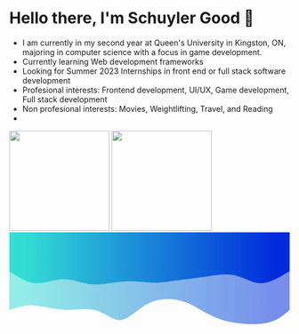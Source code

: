 # Hello there, I'm Schuyler Good 👋

- I am currently in my second year at Queen's University in Kingston, ON, majoring in computer science with a focus in game development.
- Currently learning Web development frameworks
- Looking for Summer 2023 Internships in front end or full stack software development
- Profesional interests: Frontend development, UI/UX, Game development, Full stack development
- Non profesional interests: Movies, Weightlifting, Travel, and Reading
- 


<div>
    <img height="180em" src="https://github-readme-stats.vercel.app/api?username=SchuylerGood&show_icons=true&hide_border=true&&count_private=true&include_all_commits=true" />
    <img height="180em" src="https://github-readme-stats.vercel.app/api/top-langs/?username=SchuylerGood&layout=compact&langs_count=8">
</div>
<svg width="100%" height="100%" id="svg" viewBox="0 0 1440 600" xmlns="http://www.w3.org/2000/svg" class="transition duration-300 ease-in-out delay-150"><style>
.path-0{
animation:pathAnim-0 4s;
animation-timing-function: linear;
animation-iteration-count: infinite;
}
@keyframes pathAnim-0{
0%{
d: path("M 0,600 C 0,600 0,200 0,200 C 31.22326786327949,170.39658727431336 62.44653572655898,140.79317454862672 118,126 C 173.55346427344102,111.20682545137329 253.43712495704352,111.2238890798065 313,127 C 372.5628750429565,142.7761109201935 411.8049644452669,174.31126913214732 449,198 C 486.1950355547331,221.68873086785268 521.343017261889,237.53103439160435 569,248 C 616.656982738111,258.46896560839565 676.8229665071771,263.5645933014354 729,237 C 781.1770334928229,210.43540669856458 825.3651167094027,152.21059240265402 866,146 C 906.6348832905973,139.78940759734598 943.7165666552116,185.59303708794843 992,201 C 1040.2834333447884,216.40696291205157 1099.7686166697506,201.41725924555234 1158,204 C 1216.2313833302494,206.58274075444766 1273.2089666657855,226.7379259298422 1320,229 C 1366.7910333342145,231.2620740701578 1403.3955166671071,215.63103703507892 1440,200 C 1440,200 1440,600 1440,600 Z");
}
25%{
d: path("M 0,600 C 0,600 0,200 0,200 C 36.4382352163684,195.99851965423352 72.8764704327368,191.99703930846707 118,217 C 163.1235295672632,242.00296069153293 216.93235348542123,296.0103624203653 265,273 C 313.06764651457877,249.9896375796347 355.3941156255782,149.96151101007163 407,151 C 458.6058843744218,152.03848898992837 519.4911840122658,254.1435935393481 567,271 C 614.5088159877342,287.8564064606519 648.6411483253588,219.46411483253587 697,192 C 745.3588516746412,164.53588516746413 807.9442226862989,177.99994713050833 860,178 C 912.0557773137011,178.00005286949167 953.5819609294458,164.53609664543077 1009,163 C 1064.4180390705542,161.46390335456923 1133.7279335959186,171.85566628776866 1177,172 C 1220.2720664040814,172.14433371223134 1237.5063046868804,162.0412382034947 1277,165 C 1316.4936953131196,167.9587617965053 1378.2468476565598,183.97938089825266 1440,200 C 1440,200 1440,600 1440,600 Z");
}
50%{
d: path("M 0,600 C 0,600 0,200 0,200 C 38.11244019138756,239.57786354384203 76.22488038277513,279.15572708768406 132,269 C 187.77511961722487,258.84427291231594 261.2129186602871,198.9549551931058 306,184 C 350.7870813397129,169.0450448068942 366.9234449760765,199.0244521398927 408,220 C 449.0765550239235,240.9755478601073 515.0933014354067,252.94723624732347 568,238 C 620.9066985645933,223.05276375267653 660.7033492822966,181.1866028708134 701,161 C 741.2966507177034,140.8133971291866 782.0933014354066,142.30635226942292 840,161 C 897.9066985645934,179.69364773057708 972.9234449760766,215.5879880514949 1019,218 C 1065.0765550239234,220.4120119485051 1082.212918660287,189.34169552459753 1125,184 C 1167.787081339713,178.65830447540247 1236.2248803827752,199.045229850115 1293,206 C 1349.7751196172248,212.954770149885 1394.8875598086124,206.4773850749425 1440,200 C 1440,200 1440,600 1440,600 Z");
}
75%{
d: path("M 0,600 C 0,600 0,200 0,200 C 64.11795183589311,233.22573951201457 128.23590367178622,266.45147902402914 166,254 C 203.76409632821378,241.54852097597083 215.1743371487483,183.41982341589787 262,189 C 308.8256628512517,194.58017658410213 391.06674773322055,263.8692273123794 443,265 C 494.93325226677945,266.1307726876206 516.5586719183694,199.1032673345846 559,193 C 601.4413280816306,186.8967326654154 664.6985645933015,241.71770334928232 725,252 C 785.3014354066985,262.2822966507177 842.6470697084247,228.02591926828623 886,202 C 929.3529302915753,175.97408073171377 958.7131565729994,158.1786195775728 1004,150 C 1049.2868434270006,141.8213804224272 1110.500303999577,143.2596024214227 1165,166 C 1219.499696000423,188.7403975785773 1267.2856274286921,232.7829707367364 1312,242 C 1356.7143725713079,251.2170292632636 1398.3571862856538,225.6085146316318 1440,200 C 1440,200 1440,600 1440,600 Z");
}
100%{
d: path("M 0,600 C 0,600 0,200 0,200 C 31.22326786327949,170.39658727431336 62.44653572655898,140.79317454862672 118,126 C 173.55346427344102,111.20682545137329 253.43712495704352,111.2238890798065 313,127 C 372.5628750429565,142.7761109201935 411.8049644452669,174.31126913214732 449,198 C 486.1950355547331,221.68873086785268 521.343017261889,237.53103439160435 569,248 C 616.656982738111,258.46896560839565 676.8229665071771,263.5645933014354 729,237 C 781.1770334928229,210.43540669856458 825.3651167094027,152.21059240265402 866,146 C 906.6348832905973,139.78940759734598 943.7165666552116,185.59303708794843 992,201 C 1040.2834333447884,216.40696291205157 1099.7686166697506,201.41725924555234 1158,204 C 1216.2313833302494,206.58274075444766 1273.2089666657855,226.7379259298422 1320,229 C 1366.7910333342145,231.2620740701578 1403.3955166671071,215.63103703507892 1440,200 C 1440,200 1440,600 1440,600 Z");
}
}</style><defs><linearGradient id="gradient" x1="0%" y1="50%" x2="100%" y2="50%"><stop offset="5%" stop-color="#002bdc"></stop><stop offset="95%" stop-color="#32ded4"></stop></linearGradient></defs><path d="M 0,600 C 0,600 0,200 0,200 C 31.22326786327949,170.39658727431336 62.44653572655898,140.79317454862672 118,126 C 173.55346427344102,111.20682545137329 253.43712495704352,111.2238890798065 313,127 C 372.5628750429565,142.7761109201935 411.8049644452669,174.31126913214732 449,198 C 486.1950355547331,221.68873086785268 521.343017261889,237.53103439160435 569,248 C 616.656982738111,258.46896560839565 676.8229665071771,263.5645933014354 729,237 C 781.1770334928229,210.43540669856458 825.3651167094027,152.21059240265402 866,146 C 906.6348832905973,139.78940759734598 943.7165666552116,185.59303708794843 992,201 C 1040.2834333447884,216.40696291205157 1099.7686166697506,201.41725924555234 1158,204 C 1216.2313833302494,206.58274075444766 1273.2089666657855,226.7379259298422 1320,229 C 1366.7910333342145,231.2620740701578 1403.3955166671071,215.63103703507892 1440,200 C 1440,200 1440,600 1440,600 Z" stroke="none" stroke-width="0" fill="url(#gradient)" fill-opacity="0.53" class="transition-all duration-300 ease-in-out delay-150 path-0" transform="rotate(-180 720 300)"></path><style>
.path-1{
animation:pathAnim-1 4s;
animation-timing-function: linear;
animation-iteration-count: infinite;
}
@keyframes pathAnim-1{
0%{
d: path("M 0,600 C 0,600 0,400 0,400 C 51.593922651933696,368.22209151709006 103.18784530386739,336.4441830341801 149,335 C 194.8121546961326,333.5558169658199 234.8425414364641,362.4453593803695 284,372 C 333.1574585635359,381.5546406196305 391.44198895027625,371.77437944434166 449,366 C 506.55801104972375,360.22562055565834 563.3895027624309,358.45712284226386 602,351 C 640.6104972375691,343.54287715773614 661,330.3971291866029 700,329 C 739,327.6028708133971 796.6104972375691,337.9543604113246 854,337 C 911.3895027624309,336.0456395886754 968.5580110497237,323.7854291680986 1019,330 C 1069.4419889502763,336.2145708319014 1113.1574585635358,360.90392291628115 1161,359 C 1208.8425414364642,357.09607708371885 1260.8121546961324,328.59887916677684 1308,331 C 1355.1878453038676,333.40112083322316 1397.5939226519338,366.70056041661155 1440,400 C 1440,400 1440,600 1440,600 Z");
}
25%{
d: path("M 0,600 C 0,600 0,400 0,400 C 49.35237516191283,374.95235137064157 98.70475032382566,349.90470274128313 146,367 C 193.29524967617434,384.09529725871687 238.53337386661025,443.333540405509 292,458 C 345.46662613338975,472.666459594491 407.1617542097332,442.7611356366809 452,404 C 496.8382457902668,365.2388643633191 524.8196092944567,317.62191704776757 572,335 C 619.1803907055433,352.37808295223243 685.5598086124402,434.7511961722488 735,468 C 784.4401913875598,501.2488038277512 816.9411562557825,485.3732982632372 857,454 C 897.0588437442175,422.6267017367628 944.6755663644294,375.7556107748024 992,353 C 1039.3244336355706,330.2443892251976 1086.3565782864996,331.60425863755324 1134,352 C 1181.6434217135004,372.39574136244676 1229.8981204895715,411.8273546749848 1281,423 C 1332.1018795104285,434.1726453250152 1386.0509397552141,417.0863226625076 1440,400 C 1440,400 1440,600 1440,600 Z");
}
50%{
d: path("M 0,600 C 0,600 0,400 0,400 C 43.86017341193265,384.5546934891221 87.7203468238653,369.10938697824423 141,365 C 194.2796531761347,360.89061302175577 256.9787861164715,368.1171455761453 301,375 C 345.0212138835285,381.8828544238547 370.3645087102488,388.42203071717466 417,398 C 463.6354912897512,407.57796928282534 531.5631790425334,420.194731555156 584,432 C 636.4368209574666,443.805268444844 673.3827751196172,454.79904306220095 718,434 C 762.6172248803828,413.20095693779905 814.9057204789976,360.60909619604007 862,350 C 909.0942795210024,339.39090380395993 950.9943429643924,370.76457215363877 991,368 C 1031.0056570356076,365.23542784636123 1069.1169076634328,328.33261518940486 1128,341 C 1186.8830923365672,353.66738481059514 1266.5380263818765,415.9049670887415 1322,434 C 1377.4619736181235,452.0950329112585 1408.7309868090617,426.04751645562925 1440,400 C 1440,400 1440,600 1440,600 Z");
}
75%{
d: path("M 0,600 C 0,600 0,400 0,400 C 54.55600200904068,392.27209283882735 109.11200401808136,384.5441856776547 161,402 C 212.88799598191864,419.4558143223453 262.1079859367152,462.09535012820857 302,459 C 341.8920140632848,455.90464987179143 372.4560522350577,407.0744138095112 410,382 C 447.5439477649423,356.9255861904888 492.06780512305386,355.6069946337466 550,365 C 607.9321948769461,374.3930053662534 679.2727272727273,394.4976076555024 739,406 C 798.7272727272727,417.5023923444976 846.8412857860371,420.40257474424374 887,429 C 927.1587142139629,437.59742525575626 959.3621295831242,451.89209336752236 1007,434 C 1054.6378704168758,416.10790663247764 1117.7101958814665,366.02905178566704 1172,345 C 1226.2898041185335,323.97094821433296 1271.7970868910097,331.99169948980943 1315,346 C 1358.2029131089903,360.00830051019057 1399.1014565544951,380.0041502550953 1440,400 C 1440,400 1440,600 1440,600 Z");
}
100%{
d: path("M 0,600 C 0,600 0,400 0,400 C 51.593922651933696,368.22209151709006 103.18784530386739,336.4441830341801 149,335 C 194.8121546961326,333.5558169658199 234.8425414364641,362.4453593803695 284,372 C 333.1574585635359,381.5546406196305 391.44198895027625,371.77437944434166 449,366 C 506.55801104972375,360.22562055565834 563.3895027624309,358.45712284226386 602,351 C 640.6104972375691,343.54287715773614 661,330.3971291866029 700,329 C 739,327.6028708133971 796.6104972375691,337.9543604113246 854,337 C 911.3895027624309,336.0456395886754 968.5580110497237,323.7854291680986 1019,330 C 1069.4419889502763,336.2145708319014 1113.1574585635358,360.90392291628115 1161,359 C 1208.8425414364642,357.09607708371885 1260.8121546961324,328.59887916677684 1308,331 C 1355.1878453038676,333.40112083322316 1397.5939226519338,366.70056041661155 1440,400 C 1440,400 1440,600 1440,600 Z");
}
}</style><defs><linearGradient id="gradient" x1="0%" y1="50%" x2="100%" y2="50%"><stop offset="5%" stop-color="#002bdc"></stop><stop offset="95%" stop-color="#32ded4"></stop></linearGradient></defs><path d="M 0,600 C 0,600 0,400 0,400 C 51.593922651933696,368.22209151709006 103.18784530386739,336.4441830341801 149,335 C 194.8121546961326,333.5558169658199 234.8425414364641,362.4453593803695 284,372 C 333.1574585635359,381.5546406196305 391.44198895027625,371.77437944434166 449,366 C 506.55801104972375,360.22562055565834 563.3895027624309,358.45712284226386 602,351 C 640.6104972375691,343.54287715773614 661,330.3971291866029 700,329 C 739,327.6028708133971 796.6104972375691,337.9543604113246 854,337 C 911.3895027624309,336.0456395886754 968.5580110497237,323.7854291680986 1019,330 C 1069.4419889502763,336.2145708319014 1113.1574585635358,360.90392291628115 1161,359 C 1208.8425414364642,357.09607708371885 1260.8121546961324,328.59887916677684 1308,331 C 1355.1878453038676,333.40112083322316 1397.5939226519338,366.70056041661155 1440,400 C 1440,400 1440,600 1440,600 Z" stroke="none" stroke-width="0" fill="url(#gradient)" fill-opacity="1" class="transition-all duration-300 ease-in-out delay-150 path-1" transform="rotate(-180 720 300)"></path></svg>